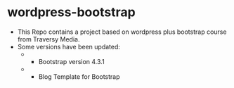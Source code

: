 # wordpress-bootstrap
* This Repo contains a project based on wordpress plus bootstrap course from Traversy Media.
* Some versions have been updated:
    * * Bootstrap version 4.3.1
    * * Blog Template for Bootstrap 